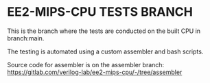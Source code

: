 # EE2-MIPS-CPU TESTS BRANCH

This is the branch where the tests are conducted on the built CPU in branch:main.

The testing is automated using a custom assembler and bash scripts.

Source code for assembler is on the assembler branch: https://gitlab.com/verilog-lab/ee2-mips-cpu/-/tree/assembler
